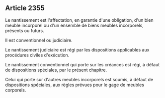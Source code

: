 Article 2355
----
Le nantissement est l'affectation, en garantie d'une obligation, d'un bien
meuble incorporel ou d'un ensemble de biens meubles incorporels, présents ou
futurs.

Il est conventionnel ou judiciaire.

Le nantissement judiciaire est régi par les dispositions applicables aux
procédures civiles d'exécution.

Le nantissement conventionnel qui porte sur les créances est régi, à défaut de
dispositions spéciales, par le présent chapitre.

Celui qui porte sur d'autres meubles incorporels est soumis, à défaut de
dispositions spéciales, aux règles prévues pour le gage de meubles corporels.
